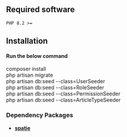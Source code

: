 ## Required software
    PHP 8.2 >=

## Installation

#### Run the below command <br />
composer install <br />
php artisan migrate <br />
php artisan db:seed --class=UserSeeder <br />
php artisan db:seed --class=RoleSeeder <br />
php artisan db:seed --class=PermissionSeeder <br />
php artisan db:seed --class=ArticleTypeSeeder <br />

### Dependency Packages

- **[spatie](https://spatie.be/docs/laravel-permission/v6/basic-usage/blade-directives)**
